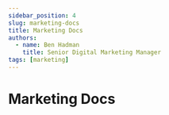 ```yaml
---
sidebar_position: 4
slug: marketing-docs
title: Marketing Docs
authors:
  - name: Ben Hadman
    title: Senior Digital Marketing Manager
tags: [marketing]
---
```


# Marketing Docs

